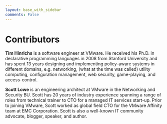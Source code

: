 ```yaml
---
layout: base_with_sidebar
comments: False
---
```


# Contributors

**Tim Hinrichs** is a software engineer at VMware.  He received his Ph.D. in declarative programming languages in 2008 from Stanford University and has spent 13 years designing and implementing policy-aware systems in different domains, e.g. networking, (what at the time was called) utility computing, configuration management, web security, game-playing, and access-control.

**Scott Lowe** is an engineering architect at VMware in the Networking and Security BU. Scott has 20 years of industry experience spanning a range of roles from technical trainer to CTO for a managed IT services start-up. Prior to joining VMware, Scott worked as global field CTO for the VMware Affinity team at EMC Corporation. Scott is also a well-known IT community advocate, blogger, speaker, and author.